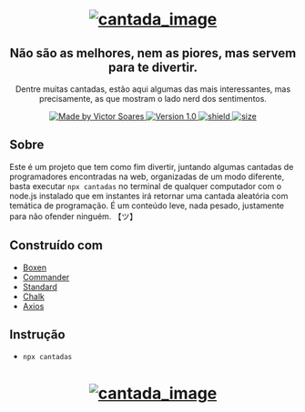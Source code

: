 <h1 align="center">
  <a href="https://github.com/victorsoares96">
    <img alt="cantada_image" src="https://user-images.githubusercontent.com/19741953/83958881-4d3ccd80-a84d-11ea-839c-931bfd786dc8.png"/>
  </a>
</h1>

<h2 align="center">
  Não são as melhores, nem as piores, mas servem para te divertir.
</h2>

<p align="center">
  Dentre muitas cantadas, estão aqui algumas das mais interessantes, mas precisamente, as que mostram o lado nerd dos sentimentos.
</p>

<p align="center">
  <a href="https://github.com/victorsoares96">
    <img alt="Made by Victor Soares" src="https://img.shields.io/badge/made%20by-victorsoares96-blue">
    <img alt="Version 1.0" src="https://img.shields.io/badge/version-1.0-brightgreen">
    <img alt="shield" src="https://img.shields.io/david/victorsoares96/hello_world_eva">
    <img alt="size" src="https://img.shields.io/github/languages/code-size/victorsoares96/hello_world_eva">
  </a>
</p>

## Sobre

Este é um projeto que tem como fim divertir, juntando algumas cantadas de programadores encontradas na web, organizadas de um modo diferente, basta executar `npx cantadas` no terminal de qualquer computador com o node.js instalado que em instantes irá retornar uma cantada aleatória com temática de programação. É um conteúdo leve, nada pesado, justamente para não ofender ninguém. 【ツ】

## Construído com

- [Boxen](https://www.npmjs.com/package/boxen)
- [Commander](https://www.npmjs.com/package/commander)
- [Standard](https://www.npmjs.com/package/standard)
- [Chalk](https://www.npmjs.com/package/chalk)
- [Axios](https://www.npmjs.com/package/axios)

## Instrução
- `npx cantadas`
<h1 align="center">
  <a href="https://github.com/victorsoares96">
    <img alt="cantada_image" src="https://user-images.githubusercontent.com/19741953/83959110-e66ce380-a84f-11ea-81d3-15e98971066c.gif"/>
  </a>
</h1>
